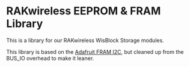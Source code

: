# RAKwireless EEPROM & FRAM Library

This is a library for our RAKwireless WisBlock Storage modules.

This library is based on the [Adafruit FRAM I2C](https://github.com/adafruit/Adafruit_FRAM_I2C), but cleaned up from the BUS_IO overhead to make it leaner.

